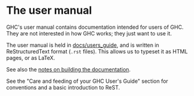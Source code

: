 # The user manual



GHC's user manual contains documentation intended for users of GHC.  They are not interested in how GHC works; they just want to use it.



The user manual is held in [docs/users\_guide](/trac/ghc/browser/ghc/docs/users_guide), and is written in ReStructuredText format (`.rst` files).  This allows us to typeset it as HTML pages, or as LaTeX.



See also the [notes on building the documentation](building/docs).



See the "Care and feeding of your GHC User's Guide" section for conventions and a basic introduction to ReST.


